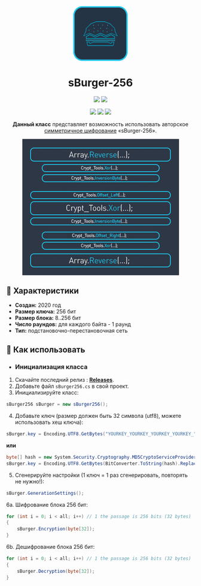 <p align="center"> 
  <img align="center" src="https://github.com/0xLaileb/sBurger-256/blob/master/GITHUB_RESOURCES/logo.png?raw=true" width="150"/> 
</p>

<h1><div align="center">sBurger-256</h1>
<p align="center">
  <img src="https://img.shields.io/badge/PRICE-free-%231DC8EE"/>
  <img src="https://img.shields.io/badge/SUPPORT-yes-%231DC8EE"/>
</p>

<p align="center">
  <img src="https://img.shields.io/github/downloads/0xLaileb/sBurger-256/total?color=%231DC8EE&label=DOWNLOADS&logo=GitHub&logoColor=%231DC8EE&style=flat"/>
  <img src="https://img.shields.io/github/last-commit/0xLaileb/sBurger-256?color=%231DC8EE&label=LAST%20COMMIT&style=flat"/>
  <img src="https://img.shields.io/github/release-date/0xLaileb/sBurger-256?color=%231DC8EE&label=RELEASE%20DATE&style=flat"/>
</p>

[releases]: https://github.com/0xLaileb/sBurger-256/releases/

<p align="center">
  <b>Данный класс</b> представляет возможность использовать авторское <a href="https://ru.wikipedia.org/wiki/Симметричные_криптосистемы">симметричное шифрование</a> «sBurger-256».<br>
</p>
<p align="center"> 
  <img align="center" src="https://github.com/0xLaileb/sBurger-256/blob/master/GITHUB_RESOURCES/demo_sburger.png?raw=true"/> 
</p>

## 🔧 Характеристики
- **Создан:** 2020 год
- **Размер ключа:** 256 бит
- **Размер блока:** 8..256 бит
- **Число раундов:** для каждого байта - 1 раунд
- **Тип:** подстановочно-перестановочная сеть

## 🚀 Как использовать

- ### Инициализация класса 
1. Скачайте последний релиз : **[Releases][releases]**.
2. Добавьте файл `sBurger256.cs` в свой проект.
3. Инициализируйте класс: 
```csharp
sBurger256 sBurger = new sBurger256();
```
4. Добавьте ключ (размер должен быть 32 символа (utf8), можете использовать хеш ключа):
```csharp
sBurger.key = Encoding.UTF8.GetBytes("YOURKEY_YOURKEY_YOURKEY_YOURKEY_"); // 32 characters
```
**или**
```csharp
byte[] hash = new System.Security.Cryptography.MD5CryptoServiceProvider().ComputeHash(Encoding.UTF8.GetBytes("your key"));
sBurger.key = Encoding.UTF8.GetBytes(BitConverter.ToString(hash).Replace("-", ""));
```
5. Сгенерируйте настройки (1 ключ = 1 раз сгенерировать, повторять не нужно!):
```csharp
sBurger.GenerationSettings();
```
6a. Шифрование блока 256 бит:
```csharp
for (int i = 0; i < all; i++) // 1 the passage is 256 bits (32 bytes)
{
    sBurger.Encryption(byte[32]);
}
```
6b. Дешифрование блока 256 бит:
```csharp
for (int i = 0; i < all; i++) // 1 the passage is 256 bits (32 bytes)
{
    sBurger.Decryption(byte[32]);
}
```
